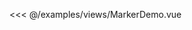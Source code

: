 <ClientOnly>
<DemoBlock title="地图标记" desc="使用示例">
  <MarkerDemo/>

  <div slot="code">

   <<< @/examples/views/MarkerDemo.vue
   
  </div>
</DemoBlock>
</ClientOnly>

<script>
  export default {
  }
</script>
